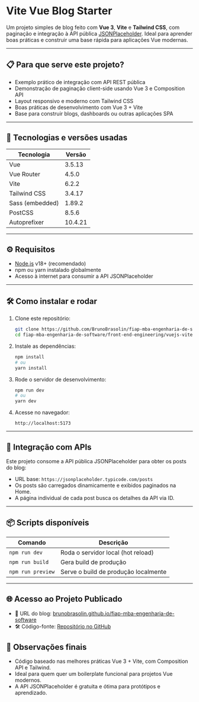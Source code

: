 # Vite Vue Blog Starter

Um projeto simples de blog feito com **Vue 3**, **Vite** e **Tailwind CSS**, com paginação e integração à API pública [JSONPlaceholder](https://jsonplaceholder.typicode.com/posts). Ideal para aprender boas práticas e construir uma base rápida para aplicações Vue modernas.

---

## 📋 Para que serve este projeto?

- Exemplo prático de integração com API REST pública
- Demonstração de paginação client-side usando Vue 3 e Composition API
- Layout responsivo e moderno com Tailwind CSS
- Boas práticas de desenvolvimento com Vue 3 + Vite
- Base para construir blogs, dashboards ou outras aplicações SPA

---

## 🚀 Tecnologias e versões usadas

| Tecnologia      | Versão  |
| --------------- | ------- |
| Vue             | 3.5.13  |
| Vue Router      | 4.5.0   |
| Vite            | 6.2.2   |
| Tailwind CSS    | 3.4.17  |
| Sass (embedded) | 1.89.2  |
| PostCSS         | 8.5.6   |
| Autoprefixer    | 10.4.21 |

---

## ⚙️ Requisitos

- [Node.js](https://nodejs.org/) v18+ (recomendado)
- npm ou yarn instalado globalmente
- Acesso à internet para consumir a API JSONPlaceholder

---

## 🛠️ Como instalar e rodar

1. Clone este repositório:

   ```bash
   git clone https://github.com/BrunoBrasolin/fiap-mba-engenharia-de-software.git
   cd fiap-mba-engenharia-de-software/front-end-engineering/vuejs-vite-very-simple-blog
   ```

2. Instale as dependências:

   ```bash
   npm install
   # ou
   yarn install
   ```

3. Rode o servidor de desenvolvimento:

   ```bash
   npm run dev
   # ou
   yarn dev
   ```

4. Acesse no navegador:

   ```
   http://localhost:5173
   ```

---

## 🔗 Integração com APIs

Este projeto consome a API pública JSONPlaceholder para obter os posts do blog:

- URL base: `https://jsonplaceholder.typicode.com/posts`
- Os posts são carregados dinamicamente e exibidos paginados na Home.
- A página individual de cada post busca os detalhes da API via ID.

---

## 📦 Scripts disponíveis

| Comando           | Descrição                            |
| ----------------- | ------------------------------------ |
| `npm run dev`     | Roda o servidor local (hot reload)   |
| `npm run build`   | Gera build de produção               |
| `npm run preview` | Serve o build de produção localmente |

---

## 🌐 Acesso ao Projeto Publicado

- 🔗 URL do blog: [brunobrasolin.github.io/fiap-mba-engenharia-de-software](https://brunobrasolin.github.io/fiap-mba-engenharia-de-software/)
- 🛠️ Código-fonte: [Repositório no GitHub](https://github.com/BrunoBrasolin/fiap-mba-engenharia-de-software/tree/main/front-end-engineering/vuejs-vite-very-simple-blog)

## 📝 Observações finais

- Código baseado nas melhores práticas Vue 3 + Vite, com Composition API e Tailwind.
- Ideal para quem quer um boilerplate funcional para projetos Vue modernos.
- A API JSONPlaceholder é gratuita e ótima para protótipos e aprendizado.